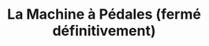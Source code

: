 ---
title: "La Machine à Pédales (fermé définitivement)"
url: /charleville-mezieres/la-machine-a-pedales-ferme-definitivement/
shop: vélo
---